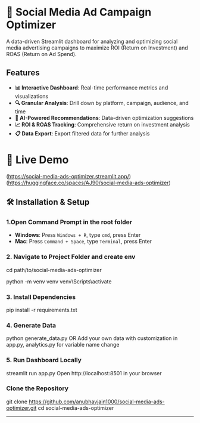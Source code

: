# 🎯 Social Media Ad Campaign Optimizer

A data-driven Streamlit dashboard for analyzing and optimizing social media advertising campaigns to maximize ROI (Return on Investment) and ROAS (Return on Ad Spend).

## Features

- **📊 Interactive Dashboard**: Real-time performance metrics and visualizations
- **🔍 Granular Analysis**: Drill down by platform, campaign, audience, and time
- **🎯 AI-Powered Recommendations**: Data-driven optimization suggestions
- **📈 ROI & ROAS Tracking**: Comprehensive return on investment analysis
- **📋 Data Export**: Export filtered data for further analysis

# 🚀 Live Demo

(https://social-media-ads-optimizer.streamlit.app/)
(https://huggingface.co/spaces/AJ90/social-media-ads-optimizer)

## 🛠️ Installation & Setup
### 1.Open Command Prompt in the root folder
- **Windows**: Press `Windows + R`, type `cmd`, press Enter
- **Mac**: Press `Command + Space`, type `Terminal`, press Enter

### 2. Navigate to Project Folder and create env

cd path/to/social-media-ads-optimizer

python -m venv venv
venv\Scripts\activate

### 3. Install Dependencies

pip install -r requirements.txt


### 4. Generate Data

python generate_data.py OR Add your own data with customization in app.py, analytics.py for variable name change


### 5. Run Dashboard Locally

streamlit run app.py
Open http://localhost:8501 in your browser


### Clone the Repository
git clone https://github.com/anubhavjain1000/social-media-ads-optimizer.git
cd social-media-ads-optimizer

-----------------------------------------------------------------------





